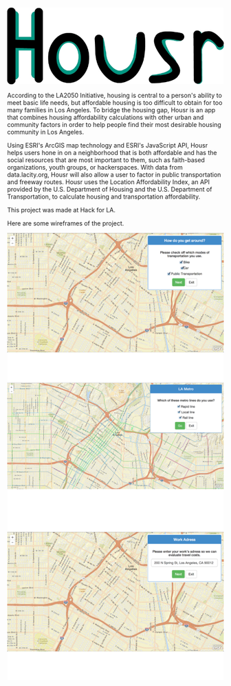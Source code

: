 ![There was something wrong :(](https://raw.githubusercontent.com/akrs/housr/master/artwork/HouserIcon.jpg)

According to the LA2050 Initiative, housing is central to a person's ability
to meet basic life needs, but affordable housing is too difficult to obtain
for too many families in Los Angeles. To bridge the housing gap, Housr is an
app that combines housing affordability calculations with other urban and community
factors in order to help people find their most desirable housing community in Los Angeles.

Using ESRI's ArcGIS map technology and ESRI's JavaScript API, Housr helps users
hone in on a neighborhood that is both affordable and has the social resources
that are most important to them, such as faith-based organizations, youth groups,
or hackerspaces. With data from data.lacity.org, Housr will also allow a user to
factor in public transportation and freeway routes. Housr uses the Location Affordability
Index, an API provided by the U.S. Department of Housing and the U.S. Department of
Transportation, to calculate housing and transportation affordability.

This project was made at Hack for LA.

Here are some wireframes of the project.

![There was something wrong :(](https://raw.githubusercontent.com/akrs/housr/master/artwork/GetAround.jpg)
![There was something wrong :(](https://raw.githubusercontent.com/akrs/housr/master/artwork/LAMetro.jpg)
![There was something wrong :(](https://raw.githubusercontent.com/akrs/housr/master/artwork/WorkAdress.jpg)
